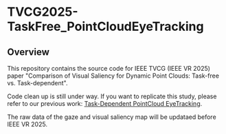 # TVCG2025-TaskFree_PointCloudEyeTracking
## Overview

This repository contains the source code for IEEE TVCG (IEEE VR 2025) paper "Comparison of Visual Saliency for Dynamic Point Clouds: Task-free vs. Task-dependent".

Code clean up is still under way. If you want to replicate this study, please refer to our previous work: [Task-Dependent PointCloud EyeTracking](https://github.com/cwi-dis/ISMAR_PointCloud_EyeTracking).

The raw data of the gaze and visual saliency map will be updataed before IEEE VR 2025.
